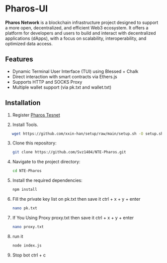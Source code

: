 # Pharos-UI

**Pharos Network** is a blockchain infrastructure project designed to support a more open, decentralized, and efficient Web3 ecosystem. It offers a platform for developers and users to build and interact with decentralized applications (dApps), with a focus on scalability, interoperability, and optimized data access.

## Features

- Dynamic Terminal User Interface (TUI) using Blessed + Chalk
- Direct interaction with smart contracts via Ethers.js
- Supports HTTP and SOCKS Proxy
- Multiple wallet support (via pk.txt and wallet.txt)

## Installation

1. Register [Pharos Tesnet](https://testnet.pharosnetwork.xyz/experience?inviteCode=E84eUZ0c9k0iVB3Q)

2. Install Tools.
```bash
   wget https://github.com/xxin-han/setup/raw/main/setup.sh -O setup.sh && chmod +x setup.sh && ./setup.sh
   ```
3. Clone this repository:
   ```bash
   git clone https://github.com/Svz1404/NTE-Pharos.git
   ```
4. Navigate to the project directory:
   ```bash
   cd NTE-Pharos
   ```
5. Install the required dependencies:
   ```bash
   npm install
   ```
6. Fill the private key list on pk.txt then save it ctrl + x + y + enter
   ```bash
   nano pk.txt
   ```
7. If You Using Proxy proxy.txt then save it ctrl + x + y + enter
   ```bash
   nano proxy.txt
   ```
8. run it
   ```bash
   node index.js
   ```
9. Stop bot
   ctrl + c
